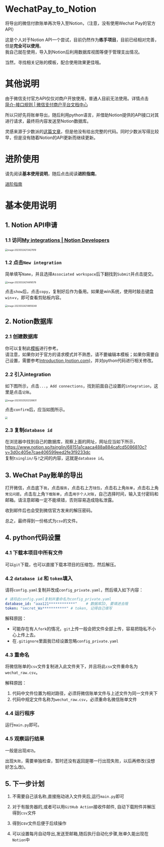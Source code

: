 # WechatPay_to_Notion

将导出的微信付款账单再次导入至Notion，（注意，没有使用Wechat Pay的官方API）

这是个人对于Notion API一个尝试，目前仍然作为**练手项目**，目前已经相对完善，但是**完全可以使用**。<br>
我自己就在使用，导入到Notion后利用数据库视图等便于管理支出情况。

当然，寻找相关记账的模板，配合使用效果更佳哦。

# 其他说明

由于微信支付官方API仅仅对商户开放使用，普通人目前无法使用。详情点击<br>
[简介-接口规则 | 微信支付商户平台文档中心](https://pay.weixin.qq.com/wiki/doc/apiv3/wechatpay/wechatpay-1.shtml)

所以只好先将账单导出，随后利用python语言，并借助Notion提供的API接口对其进行请求，最终将内容发送至Notion数据库。

灵感来源于少数派的[这篇文章](https://sspai.com/post/66658)，但是他没有给出完整的代码。同时少数派写得比较早，但是没有随着Notion的API更新而继续更新。

# 进阶使用

请先阅读**基本使用说明**，随后点击阅读**进阶指南**。

[进阶指南](https://github.com/tsinglinrain/WechatPay_to_Notion/blob/main/Advanced_Instructions.md)

# 基本使用说明

## 1. Notion API申请

### 1.1 访问[My integrations | Notion Developers](https://www.notion.so/my-integrations)

<img src="./image/image-20230324213427619.png" alt="image-20230324213427619" style="zoom: 50%;" />

### 1.2 点击`New integration`

简单填写`Name`，并且选择`Associated workspace`后下翻找到`Submit`并点击提交。

<img src="./image/image-20230324214416578.png" alt="image-20230324214416578" style="zoom:50%;" />

点击`show`后，点击`copy`，复制好后作为备用。如果是win系统，使用时敲击键盘`win`+`v`，即可查看剪贴板内容。

<img src="./image/image-20230324214659248.png" alt="image-20230324214659248" style="zoom:50%;" />

## 2. Notion数据库

### 2.1 创建数据库

你可以复制此[模板](https://tsinglin.notion.site/tsinglin/68951a1caaba487a884cafcd5086810c?v=3d0c405e7cae405599aed2fe0f5233cc)进行参考。<br>请注意，如果你对于官方的请求模式并不熟悉，请不要编辑本模板；如果你需要自己设置，需要参考[Introduction (notion.com)](https://developers.notion.com/reference/intro)，并对python代码进行相关修改。

### 2.2 引入integration

如下图所示，点击`...`，`Add connections`，找到前面自己设置的`integration`，这里是点击`记账`。

<img src="./image/image-20230325202326631.png" alt="image-20230325202326631" style="zoom:50%;" />

点击`confirm`后，应当如图所示。

<img src="./image/image-20230325202635760.png" style="zoom:50%;" >

### 2.3 复制`database id`

在浏览器中找到自己的数据库，观察上面的网址，网址应当如下所示，<br>https://www.notion.so/tsinglin/68151a1caaca488a884cafcd5086810c?v=3d0c405e7cae406599eed2fe3f9233dc<br>
复制`tsinglin/`与`?`之间的内容，这就是`database id`。

## 3. WeChat Pay账单的导出

打开微信，点击底下`我`，点击`服务`，点击右上方`钱包`，点击右上角`账单`，点击右上角`常见问题`，点击左上角`下载账单`，点击`用于个人对账`，自己选择时间，输入支付密码和邮箱。请注意邮箱一定不能填错，否则容易造成隐私泄露。

收到邮件后也会受到微信官方发来的解压密码。

总之，最终得到一份格式为`csv`的文件。

## 4. python代码设置

### 4.1 下载本项目中所有文件

可以`git`下载，也可以直接下载本项目的压缩包，然后解压。

### 4.2 `database id` 和 `token`填入

请将`config.yaml`复制并改成`config_private.yaml`，然后填入如下内容：

```yaml
# 请将此config.yaml复制并重命名为config_private.yaml
database_id: "aaa121************"    # 数据库ID, 要填进去哦
token: "secret_Wa***********" # token, 记得自己填写
```

解释原因：

- 可能存在有人`fork`的情况，`git`上传一般会把文件全部上传，容易把隐私不小心上传上去。
- 在`.gitignore`里面我已经设置忽略`config_private.yaml`

### 4.3 重命名

将微信账单的`csv`文件复制进入此文件夹下，并且将此`csv`文件重命名为`wechat_raw.csv`。

解释原因：

1. 代码中文件位置为相对路径，必须将微信账单文件与上述文件为同一文件夹下
2. 代码中规定文件名称为`wechat_raw.csv`，必须重命名微信账单文件

### 4.4 运行程序

运行`main.py`即可。

### 4.5 观察运行结果

一般是出现`成功`。

出现`失败`，需要单独检查，暂时还没有返回是哪一行出现失败，以后再修改(没想好怎么改)。


## 5. 下一步计划

1. 不需要自己该名称,直接拖动进入文件夹后,运行`main.py`即可

2. 对于有服务器的,或者可以用`GitHub Action`接收件邮件, 自动下载附件并解压得到`csv`文件

3. 得到csv文件后便于后续操作

4. 可以设置每月自动导出,发送至邮箱,随后执行自动化步骤,账单久能出现在`Notion`中
